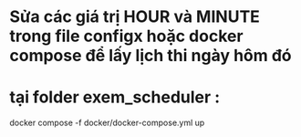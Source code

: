 # Sửa các giá trị HOUR và MINUTE trong file configx hoặc docker compose để lấy lịch thi ngày hôm đó 
# tại folder exem_scheduler : 
docker compose -f docker/docker-compose.yml up